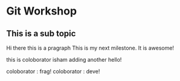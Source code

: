 # Git Workshop
## This is a sub topic 
Hi there this is a pragraph
This is my next milestone. It is awesome! 

this is coloborator isham adding another hello!

coloborator : frag!
coloborator : deve!
